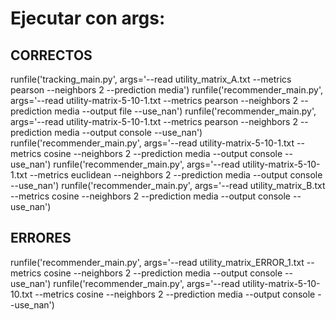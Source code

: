 # Ejecutar con args: 
## CORRECTOS

runfile('tracking_main.py', args='--read utility_matrix_A.txt --metrics pearson --neighbors 2 --prediction media')
runfile('recommender_main.py', args='--read utility-matrix-5-10-1.txt --metrics pearson --neighbors 2 --prediction media --output file --use_nan')
runfile('recommender_main.py', args='--read utility-matrix-5-10-1.txt --metrics pearson --neighbors 2 --prediction media --output console --use_nan')
runfile('recommender_main.py', args='--read utility-matrix-5-10-1.txt --metrics cosine --neighbors 2 --prediction media --output console --use_nan')
runfile('recommender_main.py', args='--read utility-matrix-5-10-1.txt --metrics euclidean --neighbors 2 --prediction media --output console --use_nan')
runfile('recommender_main.py', args='--read utility_matrix_B.txt --metrics cosine --neighbors 2 --prediction media --output console --use_nan')


## ERRORES
runfile('recommender_main.py', args='--read utility_matrix_ERROR_1.txt --metrics cosine --neighbors 2 --prediction media --output console --use_nan')
runfile('recommender_main.py', args='--read utility-matrix-5-10-10.txt --metrics cosine --neighbors 2 --prediction media --output console --use_nan')

